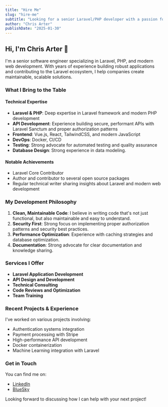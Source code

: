 ```yaml
---
title: "Hire Me"
slug: "hire-me"
subtitle: "Looking for a senior Laravel/PHP developer with a passion for clean code and elegant solutions?"
author: "Chris Arter"
publishDate: "2025-01-30"
---
```


## Hi, I'm Chris Arter 👋

I'm a senior software engineer specializing in Laravel, PHP, and modern web development. With years of experience building robust applications and contributing to the Laravel ecosystem, I help companies create maintainable, scalable solutions.

### What I Bring to the Table

#### Technical Expertise
- **Laravel & PHP**: Deep expertise in Laravel framework and modern PHP development
- **API Development**: Experience building secure, performant APIs with Laravel Sanctum and proper authorization patterns
- **Frontend**: Vue.js, React, TailwindCSS, and modern JavaScript
- **DevOps**: Docker, CI/CD
- **Testing**: Strong advocate for automated testing and quality assurance
- **Database Design**: Strong experience in data modeling.

#### Notable Achievements
- Laravel Core Contributor
- Author and contributor to several open source packages
- Regular technical writer sharing insights about Laravel and modern web development

### My Development Philosophy

1. **Clean, Maintainable Code**: I believe in writing code that's not just functional, but also maintainable and easy to understand.
2. **Security First**: Strong focus on implementing proper authorization patterns and security best practices.
3. **Performance Optimization**: Experience with caching strategies and database optimization.
4. **Documentation**: Strong advocate for clear documentation and knowledge sharing.

### Services I Offer

- **Laravel Application Development**
- **API Design and Development**
- **Technical Consulting**
- **Code Reviews and Optimization**
- **Team Training**

### Recent Projects & Experience

I've worked on various projects involving:
- Authentication systems integration
- Payment processing with Stripe
- High-performance API development
- Docker containerization
- Machine Learning integration with Laravel

### Get in Touch

You can find me on:

- [LinkedIn](https://www.linkedin.com/in/chrisarter1/)
- [BlueSky](https://bsky.app/profile/arter.dev)

Looking forward to discussing how I can help with your next project!